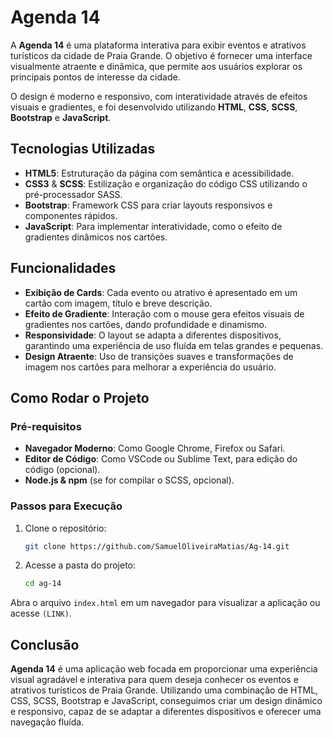 # Agenda 14

A **Agenda 14** é uma plataforma interativa para exibir eventos e atrativos turísticos da cidade de Praia Grande. O objetivo é fornecer uma interface visualmente atraente e dinâmica, que permite aos usuários explorar os principais pontos de interesse da cidade.

O design é moderno e responsivo, com interatividade através de efeitos visuais e gradientes, e foi desenvolvido utilizando **HTML**, **CSS**, **SCSS**, **Bootstrap** e **JavaScript**.

## Tecnologias Utilizadas

- **HTML5**: Estruturação da página com semântica e acessibilidade.
- **CSS3** & **SCSS**: Estilização e organização do código CSS utilizando o pré-processador SASS.
- **Bootstrap**: Framework CSS para criar layouts responsivos e componentes rápidos.
- **JavaScript**: Para implementar interatividade, como o efeito de gradientes dinâmicos nos cartões.

## Funcionalidades

- **Exibição de Cards**: Cada evento ou atrativo é apresentado em um cartão com imagem, título e breve descrição.
- **Efeito de Gradiente**: Interação com o mouse gera efeitos visuais de gradientes nos cartões, dando profundidade e dinamismo.
- **Responsividade**: O layout se adapta a diferentes dispositivos, garantindo uma experiência de uso fluída em telas grandes e pequenas.
- **Design Atraente**: Uso de transições suaves e transformações de imagem nos cartões para melhorar a experiência do usuário.

## Como Rodar o Projeto

### Pré-requisitos

- **Navegador Moderno**: Como Google Chrome, Firefox ou Safari.
- **Editor de Código**: Como VSCode ou Sublime Text, para edição do código (opcional).
- **Node.js & npm** (se for compilar o SCSS, opcional).

### Passos para Execução

1. Clone o repositório:
    ```bash
    git clone https://github.com/SamuelOliveiraMatias/Ag-14.git
    ```
2. Acesse a pasta do projeto:

    ```bash
    cd ag-14
    ```

Abra o arquivo `index.html` em um navegador para visualizar a aplicação ou acesse `(LINK)`.

## Conclusão
**Agenda 14** é uma aplicação web focada em proporcionar uma experiência visual agradável e interativa para quem deseja conhecer os eventos e atrativos turísticos de Praia Grande. Utilizando uma combinação de HTML, CSS, SCSS, Bootstrap e JavaScript, conseguimos criar um design dinâmico e responsivo, capaz de se adaptar a diferentes dispositivos e oferecer uma navegação fluída.
